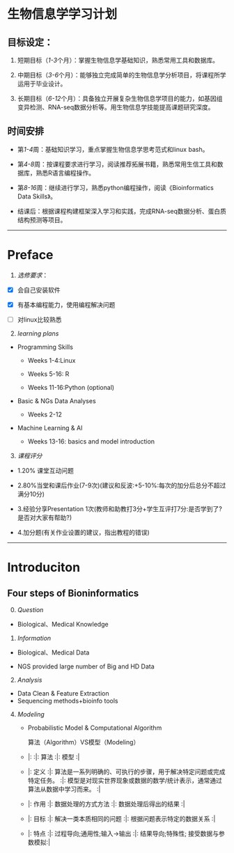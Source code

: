 # **生物信息学学习计划**

## **目标设定**：

1. 短期目标（*1-3*个月）：掌握生物信息学基础知识，熟悉常用工具和数据库。

2. 中期目标（*3-6*个月）：能够独立完成简单的生物信息学分析项目，将课程所学运用于毕业设计。

3. 长期目标（*6-12*个月）：具备独立开展复杂生物信息学项目的能力，如基因组变异检测、RNA-seq数据分析等。用生物信息学技能提高课题研究深度。

## **时间安排**

* 第*1-4*周：基础知识学习，重点掌握生物信息学思考范式和linux bash。

* 第*4-8*周：按课程要求进行学习，阅读推荐拓展书籍，熟悉常用生信工具和数据库，熟悉R语言编程操作。

* 第*8-16*周：继续进行学习，熟悉python编程操作，阅读《Bioinformatics Data Skills》。

* 结课后：根据课程构建框架深入学习和实践，完成RNA-seq数据分析、蛋白质结构预测等项目。

---

# **Preface**

1. *选修要求*：

- [x] 会自己安装软件

- [x] 有基本编程能力，使用编程解决问题

- [ ] 对linux比较熟悉


2. *learning plans*

* Programming Skills

  * Weeks 1-4:Linux
  
  * Weeks 5-16: R
  
  * Weeks 11-16:Python (optional)
  
* Basic & NGs Data Analyses

  * Weeks 2-12
  
* Machine Learning & Al

  * Weeks 13-16: basics and model introduction
  

3. *课程评分*

  * 1.20% 课堂互动问题
  
  * 2.80%当堂和课后作业(7-9次)(建议和反波:+5-10%:每次的加分后总分不超过满分10分)
  
  * 3.经验分享Presentation 1次(教师和助教打3分+学生互评打7分:是否学到了?是否对大家有帮助?)

  * 4.加分题(有关作业设置的建议，指出教程的错误)

---

# **Introduciton**

## **Four steps of Bioninformatics**

0. *Question*

 * Biological、Medical Knowledge

1. *Information*

  * Biological、Medical Data

  * NGS provided large number of Big and HD Data

2. *Analysis*

  * Data Clean & Feature Extraction
  * Sequencing methods+bioinfo tools
   
4. *Modeling*

   * Probabilistic Model & Computational Algorithm

     算法（Algorithm）VS模型（Modeling）
     
   * |:  :|: 算法 :|:	模型 :|
   * |: 定义 :|: 算法是一系列明确的、可执行的步骤，用于解决特定问题或完成特定任务。 :|:	模型是对现实世界现象或数据的数学/统计表示，通常通过算法从数据中学习而来。 :|
   * |: 作用 :|: 数据处理的方式方法 :|:	数据处理后得出的结果 :|
   * |: 目标 :|: 解决一类本质相同的问题 :|:	根据问题表示特定的数据关系 :|
   * |: 特点 :|: 过程导向;通用性;输入→输出 :|:	结果导向;特殊性; 接受数据与参数模拟:|


 
  
